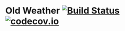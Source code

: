 # Old Weather [![Build Status](https://travis-ci.org/perry/old-weather-rebuild.svg?branch=master)](https://travis-ci.org/perry/old-weather-rebuild) [![codecov.io](https://codecov.io/github/perry/old-weather-rebuild/coverage.svg?branch=master)](https://codecov.io/github/perry/old-weather-rebuild?branch=master)
